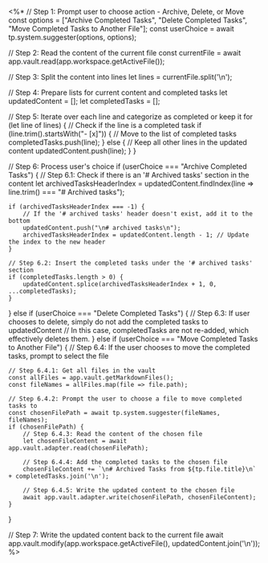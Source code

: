 <%*
// Step 1: Prompt user to choose action - Archive, Delete, or Move
const options = ["Archive Completed Tasks", "Delete Completed Tasks", "Move Completed Tasks to Another File"];
const userChoice = await tp.system.suggester(options, options);

// Step 2: Read the content of the current file
const currentFile = await app.vault.read(app.workspace.getActiveFile());

// Step 3: Split the content into lines
let lines = currentFile.split('\n');

// Step 4: Prepare lists for current content and completed tasks
let updatedContent = [];
let completedTasks = [];

// Step 5: Iterate over each line and categorize as completed or keep it
for (let line of lines) {
    // Check if the line is a completed task
    if (line.trim().startsWith("- [x]")) {
        // Move to the list of completed tasks
        completedTasks.push(line);
    } else {
        // Keep all other lines in the updated content
        updatedContent.push(line);
    }
}

// Step 6: Process user's choice
if (userChoice === "Archive Completed Tasks") {
    // Step 6.1: Check if there is an '# Archived tasks' section in the content
    let archivedTasksHeaderIndex = updatedContent.findIndex(line => line.trim() === "# Archived tasks");

    if (archivedTasksHeaderIndex === -1) {
        // If the '# archived tasks' header doesn't exist, add it to the bottom
        updatedContent.push("\n# archived tasks\n");
        archivedTasksHeaderIndex = updatedContent.length - 1; // Update the index to the new header
    }

    // Step 6.2: Insert the completed tasks under the '# archived tasks' section
    if (completedTasks.length > 0) {
        updatedContent.splice(archivedTasksHeaderIndex + 1, 0, ...completedTasks);
    }
} else if (userChoice === "Delete Completed Tasks") {
    // Step 6.3: If user chooses to delete, simply do not add the completed tasks to updatedContent
    // In this case, completedTasks are not re-added, which effectively deletes them.
} else if (userChoice === "Move Completed Tasks to Another File") {
    // Step 6.4: If the user chooses to move the completed tasks, prompt to select the file

    // Step 6.4.1: Get all files in the vault
    const allFiles = app.vault.getMarkdownFiles();
    const fileNames = allFiles.map(file => file.path);

    // Step 6.4.2: Prompt the user to choose a file to move completed tasks to
    const chosenFilePath = await tp.system.suggester(fileNames, fileNames);
    if (chosenFilePath) {
        // Step 6.4.3: Read the content of the chosen file
        let chosenFileContent = await app.vault.adapter.read(chosenFilePath);

        // Step 6.4.4: Add the completed tasks to the chosen file
        chosenFileContent += `\n# Archived Tasks from ${tp.file.title}\n` + completedTasks.join('\n');

        // Step 6.4.5: Write the updated content to the chosen file
        await app.vault.adapter.write(chosenFilePath, chosenFileContent);
    }
}

// Step 7: Write the updated content back to the current file
await app.vault.modify(app.workspace.getActiveFile(), updatedContent.join('\n'));
%>